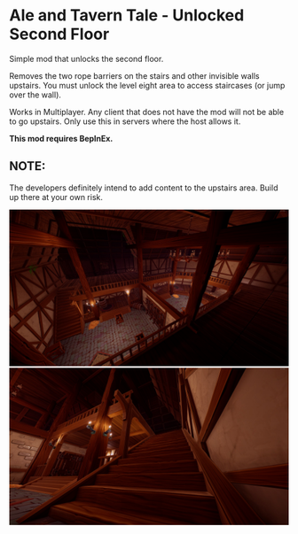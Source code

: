 # Ale and Tavern Tale - Unlocked Second Floor

Simple mod that unlocks the second floor.

Removes the two rope barriers on the stairs and other invisible walls upstairs. You must unlock the level eight area to access staircases (or jump over the wall).

Works in Multiplayer. Any client that does not have the mod will not be able to go upstairs. Only use this in servers where the host allows it.

**This mod requires BepInEx.**

## NOTE:
The developers definitely intend to add content to the upstairs area. Build up there at your own risk.

![shot from the second floor looking down](https://github.com/DeveloperBlue/ATTUnlockedSecondFloor/blob/main/previews/1.jpg?raw=true) ![shot from the base of the stairs looking up](https://github.com/DeveloperBlue/ATTUnlockedSecondFloor/blob/main/previews/2.jpg?raw=true)
